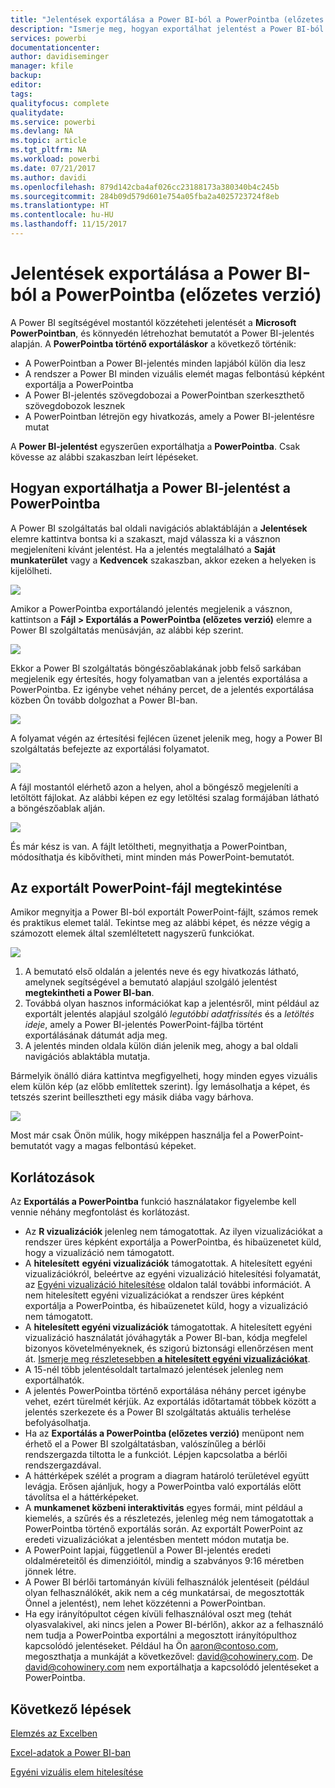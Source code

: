 ```yaml
---
title: "Jelentések exportálása a Power BI-ból a PowerPointba (előzetes verzió)"
description: "Ismerje meg, hogyan exportálhat jelentést a Power BI-ból a PowerPointba."
services: powerbi
documentationcenter: 
author: davidiseminger
manager: kfile
backup: 
editor: 
tags: 
qualityfocus: complete
qualitydate: 
ms.service: powerbi
ms.devlang: NA
ms.topic: article
ms.tgt_pltfrm: NA
ms.workload: powerbi
ms.date: 07/21/2017
ms.author: davidi
ms.openlocfilehash: 879d142cba4af026cc23188173a380340b4c245b
ms.sourcegitcommit: 284b09d579d601e754a05fba2a4025723724f8eb
ms.translationtype: HT
ms.contentlocale: hu-HU
ms.lasthandoff: 11/15/2017
---
```

# <a name="export-reports-from-power-bi-to-powerpoint-preview"></a>Jelentések exportálása a Power BI-ból a PowerPointba (előzetes verzió)
A Power BI segítségével mostantól közzéteheti jelentését a **Microsoft PowerPointban**, és könnyedén létrehozhat bemutatót a Power BI-jelentés alapján. A **PowerPointba történő exportáláskor** a következő történik:

* A PowerPointban a Power BI-jelentés minden lapjából külön dia lesz
* A rendszer a Power BI minden vizuális elemét magas felbontású képként exportálja a PowerPointba
* A Power BI-jelentés szövegdobozai a PowerPointban szerkeszthető szövegdobozok lesznek
* A PowerPointban létrejön egy hivatkozás, amely a Power BI-jelentésre mutat

A **Power BI-jelentést** egyszerűen exportálhatja a **PowerPointba**. Csak kövesse az alábbi szakaszban leírt lépéseket.

## <a name="how-to-export-your-power-bi-report-to-powerpoint"></a>Hogyan exportálhatja a Power BI-jelentést a PowerPointba
A Power BI szolgáltatás bal oldali navigációs ablaktábláján a **Jelentések** elemre kattintva bontsa ki a szakaszt, majd válassza ki a vásznon megjeleníteni kívánt jelentést. Ha a jelentés megtalálható a **Saját munkaterület** vagy a **Kedvencek** szakaszban, akkor ezeken a helyeken is kijelölheti.

![](media/service-publish-to-powerpoint/powerbi_to_powerpoint_0.png)

Amikor a PowerPointba exportálandó jelentés megjelenik a vásznon, kattintson a **Fájl > Exportálás a PowerPointba (előzetes verzió)** elemre a Power BI szolgáltatás menüsávján, az alábbi kép szerint.

![](media/service-publish-to-powerpoint/powerbi_to_powerpoint_1.png)

Ekkor a Power BI szolgáltatás böngészőablakának jobb felső sarkában megjelenik egy értesítés, hogy folyamatban van a jelentés exportálása a PowerPointba. Ez igénybe vehet néhány percet, de a jelentés exportálása közben Ön tovább dolgozhat a Power BI-ban.

![](media/service-publish-to-powerpoint/powerbi_to_powerpoint_2.png)

A folyamat végén az értesítési fejlécen üzenet jelenik meg, hogy a Power BI szolgáltatás befejezte az exportálási folyamatot.

![](media/service-publish-to-powerpoint/powerbi_to_powerpoint_3.png)

A fájl mostantól elérhető azon a helyen, ahol a böngésző megjeleníti a letöltött fájlokat. Az alábbi képen ez egy letöltési szalag formájában látható a böngészőablak alján.

![](media/service-publish-to-powerpoint/powerbi_to_powerpoint_4.png)

És már kész is van. A fájlt letöltheti, megnyithatja a PowerPointban, módosíthatja és kibővítheti, mint minden más PowerPoint-bemutatót.

## <a name="checking-out-your-exported-powerpoint-file"></a>Az exportált PowerPoint-fájl megtekintése
Amikor megnyitja a Power BI-ból exportált PowerPoint-fájlt, számos remek és praktikus elemet talál. Tekintse meg az alábbi képet, és nézze végig a számozott elemek által szemléltetett nagyszerű funkciókat.

![](media/service-publish-to-powerpoint/powerbi_to_powerpoint_5.png)

1. A bemutató első oldalán a jelentés neve és egy hivatkozás látható, amelynek segítségével a bemutató alapjául szolgáló jelentést **megtekintheti a Power BI-ban**.
2. Továbbá olyan hasznos információkat kap a jelentésről, mint például az exportált jelentés alapjául szolgáló *legutóbbi adatfrissítés* és a *letöltés ideje*, amely a Power BI-jelentés PowerPoint-fájlba történt exportálásának dátumát adja meg.
3. A jelentés minden oldala külön dián jelenik meg, ahogy a bal oldali navigációs ablaktábla mutatja.

Bármelyik önálló diára kattintva megfigyelheti, hogy minden egyes vizuális elem külön kép (az előbb említettek szerint). Így lemásolhatja a képet, és tetszés szerint beillesztheti egy másik diába vagy bárhova.

![](media/service-publish-to-powerpoint/powerbi_to_powerpoint_6.png)

Most már csak Önön múlik, hogy miképpen használja fel a PowerPoint-bemutatót vagy a magas felbontású képeket.

## <a name="limitations"></a>Korlátozások
Az **Exportálás a PowerPointba** funkció használatakor figyelembe kell vennie néhány megfontolást és korlátozást.

* Az **R vizualizációk** jelenleg nem támogatottak. Az ilyen vizualizációkat a rendszer üres képként exportálja a PowerPointba, és hibaüzenetet küld, hogy a vizualizáció nem támogatott.
* A **hitelesített** **egyéni vizualizációk** támogatottak. A hitelesített egyéni vizualizációkról, beleértve az egyéni vizualizáció hitelesítési folyamatát, az [Egyéni vizualizáció hitelesítése](power-bi-custom-visuals-certified.md) oldalon talál további információt. A nem hitelesített egyéni vizualizációkat a rendszer üres képként exportálja a PowerPointba, és hibaüzenetet küld, hogy a vizualizáció nem támogatott.
* A **hitelesített egyéni vizualizációk** támogatottak. A hitelesített egyéni vizualizáció használatát jóváhagyták a Power BI-ban, kódja megfelel bizonyos követelményeknek, és szigorú biztonsági ellenőrzésen ment át. [Ismerje meg részletesebben **a hitelesített egyéni vizualizációkat**](power-bi-custom-visuals-certified.md).
* A 15-nél több jelentésoldalt tartalmazó jelentések jelenleg nem exportálhatók.
* A jelentés PowerPointba történő exportálása néhány percet igénybe vehet, ezért türelmét kérjük. Az exportálás időtartamát többek között a jelentés szerkezete és a Power BI szolgáltatás aktuális terhelése befolyásolhatja.
* Ha az **Exportálás a PowerPointba (előzetes verzió)** menüpont nem érhető el a Power BI szolgáltatásban, valószínűleg a bérlői rendszergazda tiltotta le a funkciót. Lépjen kapcsolatba a bérlői rendszergazdával.
* A háttérképek szélét a program a diagram határoló területével együtt levágja. Erősen ajánljuk, hogy a PowerPointba való exportálás előtt távolítsa el a háttérképeket.
* A **munkamenet közbeni interaktivitás** egyes formái, mint például a kiemelés, a szűrés és a részletezés, jelenleg még nem támogatottak a PowerPointba történő exportálás során. Az exportált PowerPoint az eredeti vizualizációkat a jelentésben mentett módon mutatja be.
* A PowerPoint lapjai, függetlenül a Power BI-jelentés eredeti oldalméreteitől és dimenzióitól, mindig a szabványos 9:16 méretben jönnek létre.
* A Power BI bérlői tartományán kívüli felhasználók jelentéseit (például olyan felhasználókét, akik nem a cég munkatársai, de megosztották Önnel a jelentést), nem lehet közzétenni a PowerPointban.
* Ha egy irányítópultot cégen kívüli felhasználóval oszt meg (tehát olyasvalakivel, aki nincs jelen a Power BI-bérlőn), akkor az a felhasználó nem tudja a PowerPointba exportálni a megosztott irányítópulthoz kapcsolódó jelentéseket. Például ha Ön aaron@contoso.com, megoszthatja a munkáját a következővel: david@cohowinery.com. De david@cohowinery.com nem exportálhatja a kapcsolódó jelentéseket a PowerPointba.

## <a name="next-steps"></a>Következő lépések
[Elemzés az Excelben](service-analyze-in-excel.md)

[Excel-adatok a Power BI-ban](service-excel-workbook-files.md)

[Egyéni vizuális elem hitelesítése](power-bi-custom-visuals-certified.md)

